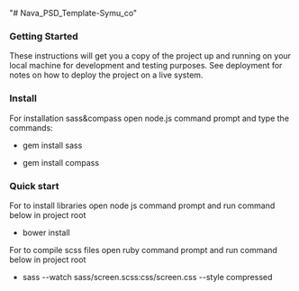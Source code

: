 "# Nava_PSD_Template-Symu_co" 
### Getting Started

These instructions will get you a copy of the project up and running on your local machine for development and testing
purposes. See deployment for notes on how to deploy the project on a live system.

### Install

For installation sass&compass open node.js command prompt and type the commands:

- gem install sass 

- gem install compass 

### Quick start

For to install libraries open node js command prompt and run command below in project root

- bower install 

For to compile scss files open ruby command prompt and run command below in project root

- sass --watch sass/screen.scss:css/screen.css --style compressed 



